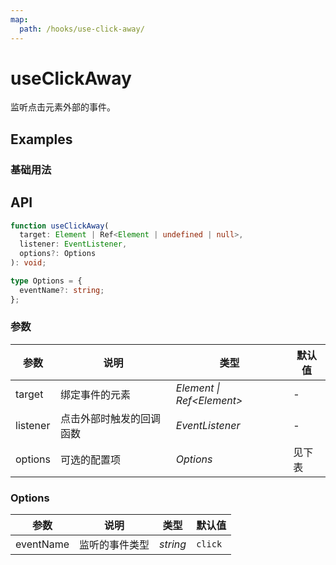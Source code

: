 ```yaml
---
map:
  path: /hooks/use-click-away/
---
```


# useClickAway

监听点击元素外部的事件。

## Examples

### 基础用法

<demo src="./demo/demo.vue"
  language="vue"
  title="基础用法"
  desc="请点击按钮或按钮外查看效果。">
</demo>

## API

```typescript
function useClickAway(
  target: Element | Ref<Element | undefined | null>,
  listener: EventListener,
  options?: Options
): void;

type Options = {
  eventName?: string;
};
```

### 参数

| 参数     | 说明                     | 类型                       | 默认值 |
| -------- | ------------------------ | -------------------------- | ------ |
| target   | 绑定事件的元素           | _Element \| Ref\<Element>_ | -      |
| listener | 点击外部时触发的回调函数 | _EventListener_            | -      |
| options  | 可选的配置项             | _Options_                  | 见下表 |

### Options

| 参数      | 说明           | 类型     | 默认值  |
| --------- | -------------- | -------- | ------- |
| eventName | 监听的事件类型 | _string_ | `click` |
